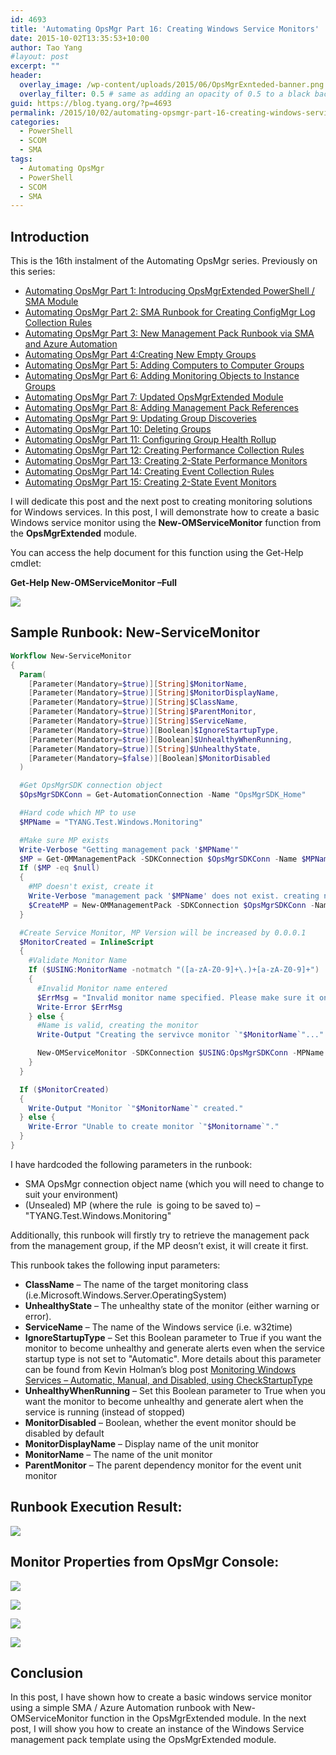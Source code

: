 ```yaml
---
id: 4693
title: 'Automating OpsMgr Part 16: Creating Windows Service Monitors'
date: 2015-10-02T13:35:53+10:00
author: Tao Yang
#layout: post
excerpt: ""
header:
  overlay_image: /wp-content/uploads/2015/06/OpsMgrExnteded-banner.png
  overlay_filter: 0.5 # same as adding an opacity of 0.5 to a black background
guid: https://blog.tyang.org/?p=4693
permalink: /2015/10/02/automating-opsmgr-part-16-creating-windows-service-monitors/
categories:
  - PowerShell
  - SCOM
  - SMA
tags:
  - Automating OpsMgr
  - PowerShell
  - SCOM
  - SMA
---
```


## Introduction

This is the 16th instalment of the Automating OpsMgr series. Previously on this series:

* [Automating OpsMgr Part 1: Introducing OpsMgrExtended PowerShell / SMA Module](https://blog.tyang.org/2015/06/24/automating-opsmgr-part-1-introducing-opsmgrextended-powershell-sma-module/)
* [Automating OpsMgr Part 2: SMA Runbook for Creating ConfigMgr Log Collection Rules](https://blog.tyang.org/2015/06/28/automating-opsmgr-part-2-sma-runbook-for-creating-configmgr-log-collection-rules/)
* [Automating OpsMgr Part 3: New Management Pack Runbook via SMA and Azure Automation](https://blog.tyang.org/2015/06/30/automating-opsmgr-part-3-new-management-pack-runbook-via-sma-and-azure-automation/)
* [Automating OpsMgr Part 4:Creating New Empty Groups](https://blog.tyang.org/2015/07/02/automating-opsmgr-part-4-create-new-empty-groups/)
* [Automating OpsMgr Part 5: Adding Computers to Computer Groups](https://blog.tyang.org/2015/07/06/automating-opsmgr-part-5-adding-computers-to-computer-groups/)
* [Automating OpsMgr Part 6: Adding Monitoring Objects to Instance Groups](https://blog.tyang.org/2015/07/13/automating-opsmgr-part-6-adding-monitoring-objects-to-instance-groups/)
* [Automating OpsMgr Part 7: Updated OpsMgrExtended Module](https://blog.tyang.org/2015/07/17/automating-opsmgr-part-7-updated-opsmgrextended-module/)
* [Automating OpsMgr Part 8: Adding Management Pack References](https://blog.tyang.org/2015/07/17/automating-opsmgr-part-8-adding-management-pack-references/)
* [Automating OpsMgr Part 9: Updating Group Discoveries](https://blog.tyang.org/2015/07/17/automating-opsmgr-part-9-updating-group-discoveries/)
* [Automating OpsMgr Part 10: Deleting Groups](https://blog.tyang.org/2015/07/27/automating-opsmgr-part-10-deleting-groups/)
* [Automating OpsMgr Part 11: Configuring Group Health Rollup](https://blog.tyang.org/2015/07/29/automating-opsmgr-part-11-configuring-group-health-rollup/)
* [Automating OpsMgr Part 12: Creating Performance Collection Rules](https://blog.tyang.org/2015/08/08/automating-opsmgr-part-12-creating-performance-collection-rules/)
* [Automating OpsMgr Part 13: Creating 2-State Performance Monitors](https://blog.tyang.org/2015/08/24/automating-opsmgr-part-13-creating-2-state-performance-monitors/)
* [Automating OpsMgr Part 14: Creating Event Collection Rules](https://blog.tyang.org/2015/08/31/automating-opsmgr-part-14-creating-event-collection-rules/)
* [Automating OpsMgr Part 15: Creating 2-State Event Monitors](https://blog.tyang.org/2015/09/25/automating-opsmgr-part-15-creating-2-state-event-monitors/)

I will dedicate this post and the next post to creating monitoring solutions for Windows services. In this post, I will demonstrate how to create a basic Windows service monitor using the **New-OMServiceMonitor** function from the <strong>OpsMgrExtended</strong> module.

You can access the help document for this function using the Get-Help cmdlet:

**Get-Help New-OMServiceMonitor –Full**

![](https://blog.tyang.org/wp-content/uploads/2015/10/SNAGHTMLb42d9c.png)

## Sample Runbook: New-ServiceMonitor

```powershell
Workflow New-ServiceMonitor
{
  Param(
    [Parameter(Mandatory=$true)][String]$MonitorName,
    [Parameter(Mandatory=$true)][String]$MonitorDisplayName,
    [Parameter(Mandatory=$true)][String]$ClassName,
    [Parameter(Mandatory=$true)][String]$ParentMonitor,
    [Parameter(Mandatory=$true)][String]$ServiceName,
    [Parameter(Mandatory=$true)][Boolean]$IgnoreStartupType,
    [Parameter(Mandatory=$true)][Boolean]$UnhealthyWhenRunning,
    [Parameter(Mandatory=$true)][String]$UnhealthyState,
    [Parameter(Mandatory=$false)][Boolean]$MonitorDisabled
  )

  #Get OpsMgrSDK connection object
  $OpsMgrSDKConn = Get-AutomationConnection -Name "OpsMgrSDK_Home"

  #Hard code which MP to use
  $MPName = "TYANG.Test.Windows.Monitoring"

  #Make sure MP exists
  Write-Verbose "Getting management pack '$MPName'"
  $MP = Get-OMManagementPack -SDKConnection $OpsMgrSDKConn -Name $MPName -ErrorAction SilentlyContinue
  If ($MP -eq $null)
  {
    #MP doesn't exist, create it
    Write-Verbose "management pack '$MPName' does not exist. creating now."
    $CreateMP = New-OMManagementPack -SDKConnection $OpsMgrSDKConn -Name $MPName -DisplayName "TYANG Test Windows Monitoring" -Version "1.0.0.0"
  }

  #Create Service Monitor, MP Version will be increased by 0.0.0.1
  $MonitorCreated = InlineScript
  {
    #Validate Monitor Name
    If ($USING:MonitorName -notmatch "([a-zA-Z0-9]+\.)+[a-zA-Z0-9]+")
    {
      #Invalid Monitor name entered
      $ErrMsg = "Invalid monitor name specified. Please make sure it only contains alphanumeric charaters and only use '.' to separate words. i.e. 'Your.Company.Windows.Time.Service.Monitor'."
      Write-Error $ErrMsg
    } else {
      #Name is valid, creating the monitor
      Write-Output "Creating the servivce monitor `"$MonitorName`"..."

      New-OMServiceMonitor -SDKConnection $USING:OpsMgrSDKConn -MPName $USING:MPName -MonitorName $USING:MonitorName -MonitorDisplayName $USING:MonitorDisplayName -ClassName $USING:ClassName -ParentMonitor $USING:ParentMonitor -ServiceName $USING:ServiceName -UnhealthyState $USING:UnhealthyState -IgnoreStartupType $USING:IgnoreStartupType -UnhealthyWhenRunning $USING:UnhealthyWhenRunning -Disabled $USING:MonitorDisabled -IncreaseMPVersion $true
    }
  }

  If ($MonitorCreated)
  {
    Write-Output "Monitor `"$MonitorName`" created."
  } else {
    Write-Error "Unable to create monitor `"$Monitorname`"."
  }
}
```

I have hardcoded the following parameters in the runbook:

* SMA OpsMgr connection object name (which you will need to change to suit your environment)
* (Unsealed) MP (where the rule  is going to be saved to) – "TYANG.Test.Windows.Monitoring"

Additionally, this runbook will firstly try to retrieve the management pack from the management group, if the MP deosn’t exist, it will create it first.

This runbook takes the following input parameters:

* **ClassName** – The name of the target monitoring class (i.e.Microsoft.Windows.Server.OperatingSystem)
* **UnhealthyState** – The unhealthy state of the monitor (either warning or error).
* **ServiceName** – The name of the Windows service (i.e. w32time)
* **IgnoreStartupType** – Set this Boolean parameter to True if you want the monitor to become unhealthy and generate alerts even when the service startup type is not set to "Automatic". More details about this parameter can be found from Kevin Holman’s blog post [Monitoring Windows Services – Automatic, Manual, and Disabled, using CheckStartupType](http://blogs.technet.com/b/kevinholman/archive/2010/11/07/monitoring-windows-services-automatic-manual-and-disabled-using-checkstartuptype.aspx)
* **UnhealthyWhenRunning** – Set this Boolean parameter to True when you want the monitor to become unhealthy and generate alert when the service is running (instead of stopped)
* **MonitorDisabled** – Boolean, whether the event monitor should be disabled by default
* **MonitorDisplayName** – Display name of the unit monitor
* **MonitorName** – The name of the unit monitor
* **ParentMonitor** – The parent dependency monitor for the event unit monitor


## Runbook Execution Result:

![](https://blog.tyang.org/wp-content/uploads/2015/10/image1.png)

## Monitor Properties from OpsMgr Console:

![](https://blog.tyang.org/wp-content/uploads/2015/10/image2.png)

![](https://blog.tyang.org/wp-content/uploads/2015/10/image3.png)

![](https://blog.tyang.org/wp-content/uploads/2015/10/image4.png)

![](https://blog.tyang.org/wp-content/uploads/2015/10/image5.png)

## Conclusion

In this post, I have shown how to create a basic windows service monitor using a simple SMA / Azure Automation runbook with New-OMServiceMonitor function in the OpsMgrExtended module. In the next post, I will show you how to create an instance of the Windows Service management pack template using the OpsMgrExtended module.